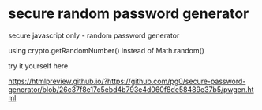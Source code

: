 # secure random password generator

secure javascript only - random password generator

using crypto.getRandomNumber() instead of Math.random()

try it yourself here

https://htmlpreview.github.io/?https://github.com/pg0/secure-password-generator/blob/26c37f8e17c5ebd4b793e4d060f8de58489e37b5/pwgen.html
